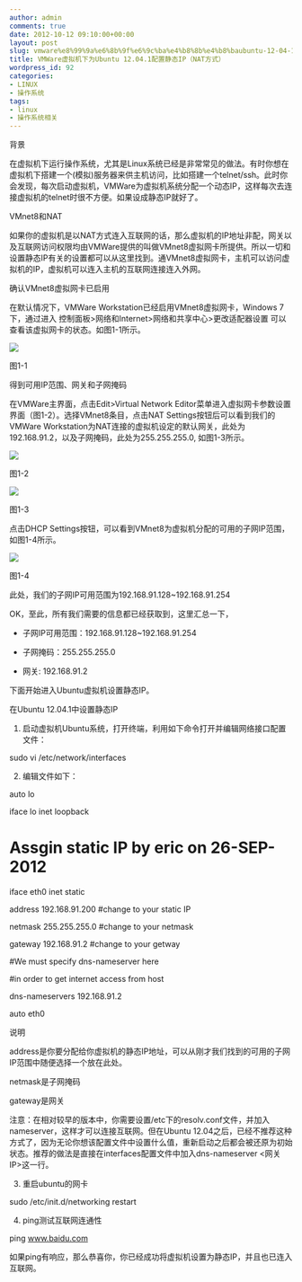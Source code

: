 ```yaml
---
author: admin
comments: true
date: 2012-10-12 09:10:00+00:00
layout: post
slug: vmware%e8%99%9a%e6%8b%9f%e6%9c%ba%e4%b8%8b%e4%b8%baubuntu-12-04-1%e9%85%8d%e7%bd%ae%e9%9d%99%e6%80%81ip%ef%bc%88nat%e6%96%b9%e5%bc%8f%ef%bc%89
title: VMWare虚拟机下为Ubuntu 12.04.1配置静态IP（NAT方式）
wordpress_id: 92
categories:
- LINUX
- 操作系统
tags:
- linux
- 操作系统相关
---
```





背景




在虚拟机下运行操作系统，尤其是Linux系统已经是非常常见的做法。有时你想在虚拟机下搭建一个(模拟)服务器来供主机访问，比如搭建一个telnet/ssh。此时你会发现，每次启动虚拟机，VMWare为虚拟机系统分配一个动态IP，这样每次去连接虚拟机的telnet时很不方便。如果设成静态IP就好了。




VMnet8和NAT




如果你的虚拟机是以NAT方式连入互联网的话，那么虚拟机的IP地址非配，网关以及互联网访问权限均由VMWare提供的叫做VMnet8虚拟网卡所提供。所以一切和设置静态IP有关的设置都可以从这里找到。通VMnet8虚拟网卡，主机可以访问虚拟机的IP，虚拟机可以连入主机的互联网连接连入外网。




确认VMnet8虚拟网卡已启用




在默认情况下，VMWare Workstation已经启用VMnet8虚拟网卡，Windows 7下，通过进入 控制面板>网络和Internet>网络和共享中心>更改适配器设置 可以查看该虚拟网卡的状态。如图1-1所示。




![](http://akmumu-wordpress.stor.sinaapp.com/wp-content/uploads/pic/other_site/pic002_cnblogs_2012092723183878.png)




图1-1




得到可用IP范围、网关和子网掩码




在VMWare主界面，点击Edit>Virtual Network Editor菜单进入虚拟网卡参数设置界面（图1-2）。选择VMnet8条目，点击NAT Settings按钮后可以看到我们的VMWare Workstation为NAT连接的虚拟机设定的默认网关，此处为192.168.91.2，以及子网掩码，此处为255.255.255.0, 如图1-3所示。




![](http://akmumu-wordpress.stor.sinaapp.com/wp-content/uploads/pic/other_site/pic002_cnblogs_2012092723263982.png)




图1-2




![](http://akmumu-wordpress.stor.sinaapp.com/wp-content/uploads/pic/other_site/pic002_cnblogs_2012092723281589.png)




图1-3




点击DHCP Settings按钮，可以看到VMnet8为虚拟机分配的可用的子网IP范围，如图1-4所示。




![](http://akmumu-wordpress.stor.sinaapp.com/wp-content/uploads/pic/other_site/pic002_cnblogs_2012092723315018.png)




图1-4




此处，我们的子网IP可用范围为192.168.91.128~192.168.91.254




OK，至此，所有我们需要的信息都已经获取到，这里汇总一下，




- 子网IP可用范围：192.168.91.128~192.168.91.254




- 子网掩码：255.255.255.0




- 网关: 192.168.91.2




下面开始进入Ubuntu虚拟机设置静态IP。







在Ubuntu 12.04.1中设置静态IP




1. 启动虚拟机Ubuntu系统，打开终端，利用如下命令打开并编辑网络接口配置文件：




sudo vi /etc/network/interfaces




2. 编辑文件如下：




auto lo  

iface lo inet loopback  

  

# Assgin static IP by eric on 26-SEP-2012  

iface eth0 inet static  

address 192.168.91.200 #change to your static IP  

netmask 255.255.255.0 #change to your netmask  

gateway 192.168.91.2 #change to your getway  

#We must specify dns-nameserver here  

#in order to get internet access from host  

dns-nameservers 192.168.91.2  

auto eth0




说明




address是你要分配给你虚拟机的静态IP地址，可以从刚才我们找到的可用的子网IP范围中随便选择一个放在此处。




netmask是子网掩码




gateway是网关




注意：在相对较早的版本中，你需要设置/etc下的resolv.conf文件，并加入nameserver，这样才可以连接互联网。但在Ubuntu 12.04之后，已经不推荐这种方式了，因为无论你想该配置文件中设置什么值，重新启动之后都会被还原为初始状态。推荐的做法是直接在interfaces配置文件中加入dns-nameserver <网关IP>这一行。




3. 重启ubuntu的网卡




sudo /etc/init.d/networking restart




4. ping测试互联网连通性




ping www.baidu.com




如果ping有响应，那么恭喜你，你已经成功将虚拟机设置为静态IP，并且也已连入互联网。



